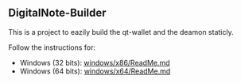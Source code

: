 ## DigitalNote-Builder

This is a project to eazily build the qt-wallet and the deamon staticly.

Follow the instructions for:
* Windows (32 bits): [windows/x86/ReadMe.md](windows/x86/ReadMe.md)
* Windows (64 bits): [windows/x64/ReadMe.md](windows/x64/ReadMe.md)
